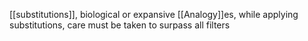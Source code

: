 [[substitutions]], biological or expansive [[Analogy]]es, 
while applying substitutions, care must be taken to surpass all filters

